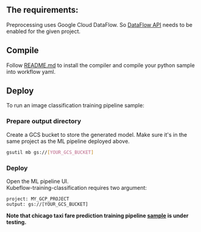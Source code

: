## The requirements:
Preprocessing uses Google Cloud DataFlow. So [DataFlow API](https://cloud.google.com/endpoints/docs/openapi/enable-api) needs to be enabled for the given project. 

## Compile
Follow [README.md](https://github.com/googleprivate/ml/blob/master/samples/README.md) to install the compiler and 
compile your python sample into workflow yaml.

## Deploy
To run an image classification training pipeline sample:
### Prepare output directory  
Create a GCS bucket to store the generated model. Make sure it's in the same project as the ML pipeline deployed above.

```bash
gsutil mb gs://[YOUR_GCS_BUCKET]
```

### Deploy  
Open the ML pipeline UI.  
Kubeflow-training-classification requires two argument:

```
project: MY_GCP_PROJECT
output: gs://[YOUR_GCS_BUCKET]
```

**Note that chicago taxi fare prediction training pipeline 
[sample](https://github.com/googleprivate/ml/blob/master/samples/kubeflow-tf/kubeflow-training-regression.yaml) is under testing.**

<!---
#TODO: since this is not tested, it is commented out for now.

To run a chicago taxi fare prediction training pipeline sample:

argo submit kubeflow-training-regression.yaml \
     -p project=MY_GCP_PROJECT \
     -p output="gs://my-bucket/taximodel" \
     -p schema=gs://ml-pipeline-playground/taxi/schema.json \
     -p train=gs://ml-pipeline-playground/taxi/train.csv \
     -p eval=gs://ml-pipeline-playground/taxi/eval.csv \
     -p target=fare \
     -p analyze-slice-column=company \
     -p hidden-layer-size="1500" \
     -p steps=3000 \
     -p learning-rate=0.1 \
     --entrypoint kubeflow-training
--->
